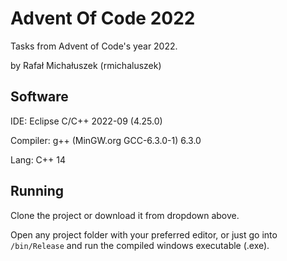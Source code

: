 # Advent Of Code 2022

Tasks from Advent of Code's year 2022.

by Rafał Michałuszek (rmichaluszek)

## Software
IDE: Eclipse C/C++ 2022-09 (4.25.0)

Compiler: g++ (MinGW.org GCC-6.3.0-1) 6.3.0 

Lang: C++ 14
## Running

Clone the project or download it from dropdown above.

Open any project folder with your preferred editor, or just go into `/bin/Release` and run the compiled windows executable (.exe).    